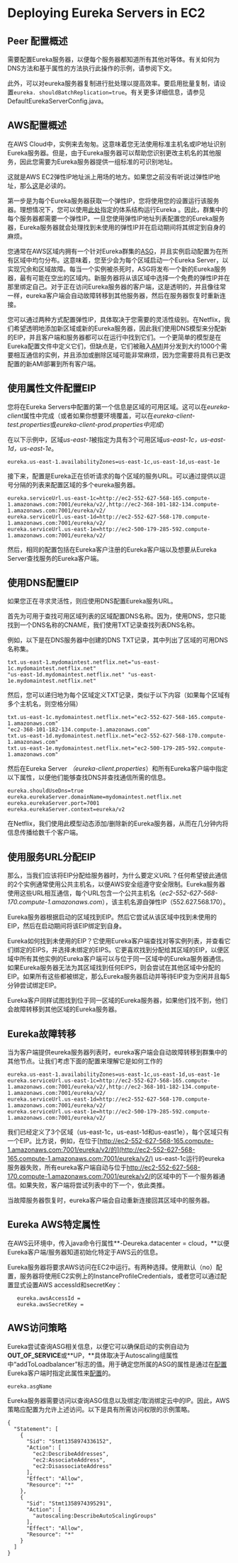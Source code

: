 # Deploying Eureka Servers in EC2

## Peer 配置概述

需要配置Eureka服务器，以便每个服务器都知道所有其他对等体。有关如何为DNS方法和基于属性的方法执行此操作的示例，请参阅下文。

此外，可以对eureka服务器复制进行批处理以提高效率。要启用批量复制，请设置`eureka. shouldBatchReplication=true`。有关更多详细信息，请参见DefaultEurekaServerConfig.java。

## AWS配置概述

在AWS Cloud中，实例来去匆匆。这意味着您无法使用标准主机名或IP地址识别Eureka服务器。但是，由于Eureka服务器可以帮助您识别更改主机名的其他服务，因此您需要为Eureka服务器提供一组标准的可识别地址。

这就是AWS EC2弹性IP地址派上用场的地方。如果您之前没有听说过弹性IP地址，那么[这](http://aws.amazon.com/articles/1346)是必读的。

第一步是为每个Eureka服务器获取一个弹性IP，您将使用您的设置运行该服务器。理想情况下，您可以使用[此处](https://github.com/Netflix/eureka/wiki/Eureka-at-a-glance)指定的体系结构运行Eureka 。因此，群集中的每个服务器都需要一个弹性IP。一旦您使用弹性IP地址列表配置您的Eureka服务器，Eureka服务器就会处理找到未使用的弹性IP并在启动期间将其绑定到自身的麻烦。

您通常在AWS区域内拥有一个针对Eureka群集的[ASG](http://aws.amazon.com/autoscaling/)，并且实例启动配置为在所有区域中均匀分布。这意味着，您至少会为每个区域启动一个Eureka Server，以实现冗余和区域故障。每当一个实例被杀死时，ASG将发布一个新的Eureka服务器，最有可能在空出的区域内。新服务器将从该区域中选择一个免费的弹性IP并在那里绑定自己。对于正在访问Eureka服务器的客户端，这是透明的，并且像往常一样，eureka客户端会自动故障转移到其他服务器，然后在服务器恢复时重新连接。

您可以通过两种方式配置弹性IP，具体取决于您需要的灵活性级别。在Netflix，我们希望透明地添加新区域或新的Eureka服务器，因此我们使用DNS模型来分配新的EIP，并且客户端和服务器都可以在运行中找到它们。一个更简单的模型是在Eureka配置文件中定义它们，但缺点是，它们被融入[AMI](https://aws.amazon.com/amis/)并分发到大约1000个需要相互通信的实例，并且添加或删除区域可能非常麻烦，因为您需要将具有已更改配置的新AMI部署到所有客户端。

## 使用属性文件配置EIP

您将在Eureka Servers中配置的第一个信息是区域的可用区域。这可以在*eureka-client*属性中完成（或者如果你想要环境覆盖，可以在*eureka-client-test.properties*或*eureka-client-prod.properties中完成*）

在以下示例中，区域*us-east-1*被指定为具有3个可用区域*us-east-1c，us-east-1d，us-east-1e*。

```
eureka.us-east-1.availabilityZones=us-east-1c,us-east-1d,us-east-1e
```

接下来，配置是Eureka正在侦听请求的每个区域的服务URL。可以通过提供以逗号分隔的列表来配置区域的多个eureka服务器。

```
eureka.serviceUrl.us-east-1c=http://ec2-552-627-568-165.compute-1.amazonaws.com:7001/eureka/v2/,http://ec2-368-101-182-134.compute-1.amazonaws.com:7001/eureka/v2/
eureka.serviceUrl.us-east-1d=http://ec2-552-627-568-170.compute-1.amazonaws.com:7001/eureka/v2/
eureka.serviceUrl.us-east-1e=http://ec2-500-179-285-592.compute-1.amazonaws.com:7001/eureka/v2/
```

然后，相同的配置包括在Eureka客户注册的Eureka客户端以及想要从Eureka Server查找服务的Eureka客户端。

## 使用DNS配置EIP

如果您正在寻求灵活性，则应使用DNS配置Eureka服务URL。

首先为可用于查找可用区域列表的区域配置DNS名称。因为，使用DNS，您只能找到一个DNS名称的CNAME，我们使用TXT记录查找列表DNS名称。

例如，以下是在DNS服务器中创建的DNS TXT记录，其中列出了区域的可用DNS名称集。

```
txt.us-east-1.mydomaintest.netflix.net="us-east-1c.mydomaintest.netflix.net" 
"us-east-1d.mydomaintest.netflix.net" "us-east-1e.mydomaintest.netflix.net"
```

然后，您可以递归地为每个区域定义TXT记录，类似于以下内容（如果每个区域有多个主机名，则空格分隔）

```
txt.us-east-1c.mydomaintest.netflix.net="ec2-552-627-568-165.compute-1.amazonaws.com" 
"ec2-368-101-182-134.compute-1.amazonaws.com"
txt.us-east-1d.mydomaintest.netflix.net="ec2-552-627-568-170.compute-1.amazonaws.com"
txt.us-east-1e.mydomaintest.netflix.net="ec2-500-179-285-592.compute-1.amazonaws.com"
```

然后在Eureka Server *（eureka-client.properties*）和所有Eureka客户端中指定以下属性，以便他们能够查找DNS并查找通信所需的信息。

```
eureka.shouldUseDns=true
eureka.eurekaServer.domainName=mydomaintest.netflix.net
eureka.eurekaServer.port=7001
eureka.eurekaServer.context=eureka/v2
```

在Netflix，我们使用此模型动态添加/删除新的Eureka服务器，从而在几分钟内将信息传播给数千个客户端。

## 使用服务URL分配EIP

那么，当我们应该将EIP分配给服务器时，为什么要定义URL？任何希望彼此通信的2个实例通常使用公共主机名，以便AWS安全组遵守安全限制。Eureka服务器使用这些URL相互通信，每个URL包含一个公共主机名（*ec2-552-627-568-170.compute-1.amazonaws.com*），该主机名源自弹性IP（552.627.568.170）。

Eureka服务器根据启动的区域找到EIP。然后它尝试从该区域中找到未使用的EIP，然后在启动期间将该EIP绑定到自身。

Eureka如何找到未使用的EIP？它使用Eureka客户端查找对等实例列表，并查看它们绑定的EIPS，并选择未绑定的EIPS。它更喜欢找到分配给其区域的EIP，以便区域中所有其他实例的Eureka客户端可以与位于同一区域中的Eureka服务器通信。如果Eureka服务器无法为其区域找到任何EIPS，则会尝试在其他区域中分配的EIP。如果所有这些都被绑定，那么Eureka服务器启动并等待EIP变为空闲并且每5分钟尝试绑定EIP。

Eureka客户同样试图找到位于同一区域的Eureka服务器，如果他们找不到，他们会故障转移到其他区域的Eureka服务器。

## Eureka故障转移

当为客户端提供eureka服务器列表时，eureka客户端会自动故障转移到群集中的其他节点。让我们考虑下面的配置来理解它是如何工作的

```
eureka.us-east-1.availabilityZones=us-east-1c,us-east-1d,us-east-1e
eureka.serviceUrl.us-east-1c=http://ec2-552-627-568-165.compute-1.amazonaws.com:7001/eureka/v2/,http://ec2-368-101-182-134.compute-1.amazonaws.com:7001/eureka/v2/
eureka.serviceUrl.us-east-1d=http://ec2-552-627-568-170.compute-1.amazonaws.com:7001/eureka/v2/
eureka.serviceUrl.us-east-1e=http://ec2-500-179-285-592.compute-1.amazonaws.com:7001/eureka/v2/
```

我们已经定义了3个区域（us-east-1c，us-east-1d和us-east1e），每个区域只有一个EIP。比方说，例如，在位于[http://ec2-552-627-568-165.compute-1.amazonaws.com:7001/eureka/v2/的](http://ec2-552-627-568-165.compute-1.amazonaws.com:7001/eureka/v2/) us-east-1c运行的eureka服务器失败，所有eureka客户端自动与位于<http://ec2-552-627-568-170.compute-1.amazonaws.com:7001/eureka/v2/>的区域中的下一个服务器通信。如果失败，客户端将尝试列表中的下一个，依此类推。

当故障服务器恢复时，eureka客户端会自动重新连接回其区域中的服务器。

## Eureka AWS特定属性

在AWS云环境中，传入java命令行属性**-Deureka.datacenter = cloud，**以便Eureka客户端/服务器知道初始化特定于AWS云的信息。

Eureka服务器将要求AWS访问在EC2中运行。有两种选择。使用默认（no）配置，服务器将使用EC2实例上的InstanceProfileCredentials，或者您可以通过配置显式设置AWS accessId和secretKey：

```
   eureka.awsAccessId =
   eureka.awsSecretKey =
```

## AWS访问策略

Eureka尝试查询ASG相关信息，以便它可以确保启动的实例自动为**OUT_OF_SERVICE**或**UP，**具体取决于Autoscaling组属性中“addToLoadbalancer”标志的值。用于确定您所属的ASG的属性是通过在[配置](https://github.com/Netflix/eureka/wiki/Configuring-Eureka)Eureka客户端时指定此属性来[配置](https://github.com/Netflix/eureka/wiki/Configuring-Eureka)的。

```
eureka.asgName
```

Eureka服务器需要访问以查询ASG信息以及绑定/取消绑定云中的IP。因此，AWS策略应配置为允许上述访问。以下是具有所需访问权限的示例策略。

```
{
  "Statement": [
    {
      "Sid": "Stmt1358974336152",
      "Action": [
        "ec2:DescribeAddresses",
        "ec2:AssociateAddress",
        "ec2:DisassociateAddress"
      ],
      "Effect": "Allow",
      "Resource": "*"
    },
    {
      "Sid": "Stmt1358974395291",
      "Action": [
        "autoscaling:DescribeAutoScalingGroups"
      ],
      "Effect": "Allow",
      "Resource": "*"
    }
  ]
}
```